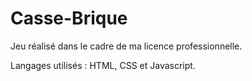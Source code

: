 # Casse-Brique

Jeu réalisé dans le cadre de ma licence professionnelle.

Langages utilisés : HTML, CSS et Javascript.
